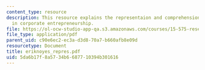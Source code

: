 ```yaml
---
content_type: resource
description: This resource explains the representaion and comprehension of oppurtunity
  in corporate entrepreneurship.
file: https://ol-ocw-studio-app-qa.s3.amazonaws.com/courses/15-575-research-seminar-in-it-and-organizations-economic-perspectives-spring-2004/5da6b17f8a5734b6687710394b301616_eriknoyes_repres.pdf
file_type: application/pdf
parent_uid: c90e6ec2-ec3a-d3d8-70a7-b660afb8e09d
resourcetype: Document
title: eriknoyes_repres.pdf
uid: 5da6b17f-8a57-34b6-6877-10394b301616
---
```

